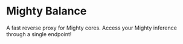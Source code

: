 # Mighty Balance

A fast reverse proxy for Mighty cores.  Access your Mighty inference through a single endpoint!